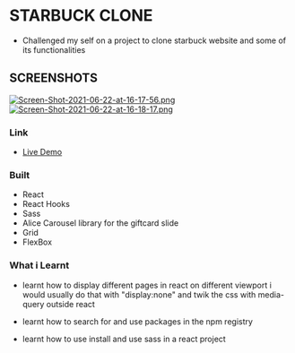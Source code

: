 # STARBUCK CLONE


-  Challenged my self on a project to clone starbuck website and some of its functionalities

## SCREENSHOTS
[![Screen-Shot-2021-06-22-at-16-17-56.png](https://i.postimg.cc/MTwk46Tc/Screen-Shot-2021-06-22-at-16-17-56.png)](https://postimg.cc/f38gShYZ)
[![Screen-Shot-2021-06-22-at-16-18-17.png](https://i.postimg.cc/BQKg8xN0/Screen-Shot-2021-06-22-at-16-18-17.png)](https://postimg.cc/nCn7g96R)



### Link
    
- [Live Demo](https://starbuck-clone.netlify.app)

### Built
-  React
-  React Hooks
-  Sass
-  Alice Carousel library for the giftcard slide
-  Grid
-  FlexBox

### What i Learnt
-  learnt how to display different pages in react on different viewport
   i would usually do that with "display:none" and twik the css with media-query
   outside react

-  learnt how to search for and use packages in the npm registry

-  learnt how to use install and use sass in a react project

